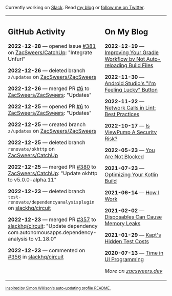 Currently working on [Slack](https://slack.com/). Read [my blog](https://zacsweers.dev/) or [follow me on Twitter](https://twitter.com/ZacSweers).

<table><tr><td valign="top" width="60%">

## GitHub Activity
<!-- githubActivity starts -->
**2022-12-28** — opened issue [#381](https://github.com/ZacSweers/CatchUp/issues/381) on [ZacSweers/CatchUp](https://github.com/ZacSweers/CatchUp): "Integrate Unfurl"

**2022-12-26** — deleted branch `z/updates` on [ZacSweers/ZacSweers](https://github.com/ZacSweers/ZacSweers)

**2022-12-26** — merged PR [#6](https://github.com/ZacSweers/ZacSweers/pull/6) to [ZacSweers/ZacSweers](https://github.com/ZacSweers/ZacSweers): "Updates"

**2022-12-25** — opened PR [#6](https://github.com/ZacSweers/ZacSweers/pull/6) to [ZacSweers/ZacSweers](https://github.com/ZacSweers/ZacSweers): "Updates"

**2022-12-25** — created branch `z/updates` on [ZacSweers/ZacSweers](https://github.com/ZacSweers/ZacSweers)

**2022-12-25** — deleted branch `renovate/okhttp` on [ZacSweers/CatchUp](https://github.com/ZacSweers/CatchUp)

**2022-12-25** — merged PR [#380](https://github.com/ZacSweers/CatchUp/pull/380) to [ZacSweers/CatchUp](https://github.com/ZacSweers/CatchUp): "Update okhttp to v5.0.0-alpha.11"

**2022-12-23** — deleted branch `test-renovate/dependencyanalysisplugin` on [slackhq/circuit](https://github.com/slackhq/circuit)

**2022-12-23** — merged PR [#357](https://github.com/slackhq/circuit/pull/357) to [slackhq/circuit](https://github.com/slackhq/circuit): "Update dependency com.autonomousapps.dependency-analysis to v1.18.0"

**2022-12-23** — commented on [#356](https://github.com/slackhq/circuit/pull/356#issuecomment-1363724438) in [slackhq/circuit](https://github.com/slackhq/circuit)
<!-- githubActivity ends -->
</td><td valign="top" width="40%">

## On My Blog
<!-- blog starts -->
**2022-12-19** — [Improving Your Gradle Workflow by Not Auto-reloading Build Files](https://www.zacsweers.dev/improving-your-workflow-by-not-auto-reloading-build-files/)

**2022-11-30** — [Android Studio's "I'm Feeling Lucky" Button](https://www.zacsweers.dev/android-studios-im-feeling-lucky-button/)

**2022-11-22** — [Network Calls in Lint: Best Practices](https://www.zacsweers.dev/network-calls-in-lint-best-practices/)

**2022-10-17** — [Is ViewPump A Security Risk?](https://www.zacsweers.dev/is-viewpump-a-security-risk/)

**2022-05-23** — [You Are Not Blocked](https://www.zacsweers.dev/you-are-not-blocked/)

**2021-07-23** — [Optimizing Your Kotlin Build](https://www.zacsweers.dev/optimizing-your-kotlin-build/)

**2021-06-14** — [How I Work](https://www.zacsweers.dev/how-i-work/)

**2021-02-02** — [Disposables Can Cause Memory Leaks](https://www.zacsweers.dev/disposables-can-cause-memory-leaks/)

**2021-01-29** — [Kapt's Hidden Test Costs](https://www.zacsweers.dev/kapts-hidden-test-costs/)

**2020-07-13** — [Time in UI Programming](https://www.zacsweers.dev/time-in-ui/)
<!-- blog ends -->
_More on [zacsweers.dev](https://zacsweers.dev/)_
</td></tr></table>

<sub><a href="https://simonwillison.net/2020/Jul/10/self-updating-profile-readme/">Inspired by Simon Willison's auto-updating profile README.</a></sub>